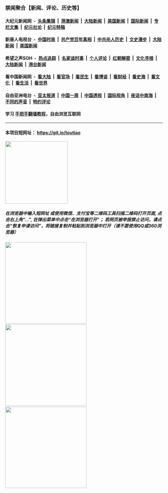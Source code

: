 ### 禁闻聚合【新闻、评论、历史等】

#### 大纪元新闻网 &nbsp;-&nbsp; [头条集锦](indexes/E头条集锦.md?t=03031802) &nbsp;|&nbsp; [港澳新闻](indexes/E港澳新闻.md?t=03031802)  &nbsp;|&nbsp; [大陆新闻](indexes/E大陆新闻.md?t=03031802) &nbsp;|&nbsp; [美国新闻](indexes/E美国新闻.md?t=03031802) &nbsp;|&nbsp; [国际新闻](indexes/E国际新闻.md?t=03031802) &nbsp;|&nbsp; [专栏文集](indexes/E专栏文集.md?t=03031802) &nbsp;|&nbsp; [纪元社论](indexes/E纪元社论.md?t=03031802) &nbsp;|&nbsp; [纪元特稿](indexes/E纪元特稿.md?t=03031802) 

#### 新唐人电视台 &nbsp;-&nbsp; [中国时局](indexes/N中国时局.md?t=03031802) &nbsp;|&nbsp; [共产党百年真相](indexes/N共产党百年真相.md?t=03031802) &nbsp;|&nbsp; [中共杀人历史](indexes/N中共杀人历史.md?t=03031802) &nbsp;|&nbsp; [文史漫步](indexes/N文史漫步.md?t=03031802) &nbsp;|&nbsp; [大陆新闻](indexes/N大陆新闻.md?t=03031802) &nbsp;|&nbsp; [美国新闻](indexes/N美国新闻.md?t=03031802)

#### 希望之声SOH &nbsp;-&nbsp; [热点追踪](indexes/H热点追踪.md?t=03031802) &nbsp;|&nbsp; [名家谈时事](indexes/H名家谈时事.md?t=03031802) &nbsp;|&nbsp; [个人评论](indexes/H个人评论.md?t=03031802)  &nbsp;|&nbsp; [红朝解密](indexes/H红朝解密.md?t=03031802) &nbsp;|&nbsp; [文化寻根](indexes/H文化寻根.md?t=03031802) &nbsp;|&nbsp; [大陆新闻](indexes/H大陆新闻.md?t=03031802) &nbsp;|&nbsp; [港台新闻](indexes/H港台新闻.md?t=03031802)

#### 看中国新闻网 &nbsp;-&nbsp; [看大陆](indexes/S看大陆.md?t=03031802) &nbsp;|&nbsp; [看官场](indexes/S看官场.md?t=03031802) &nbsp;|&nbsp; [看民生](indexes/S看民生.md?t=03031802)  &nbsp;|&nbsp; [看博谈](indexes/S看博谈.md?t=03031802) &nbsp;|&nbsp; [看财经](indexes/S看财经.md?t=03031802) &nbsp;|&nbsp; [看史海](indexes/S看史海.md?t=03031802) &nbsp;|&nbsp; [看文化](indexes/S看文化.md?t=03031802) &nbsp;|&nbsp; [看生活](indexes/S看生活.md?t=03031802) &nbsp;|&nbsp; [看世界](indexes/S看世界.md?t=03031802)

#### 自由亚洲电台 &nbsp;-&nbsp; [亚太报道](indexes/R亚太报道.md?t=03031802) &nbsp;|&nbsp; [中国一周](indexes/R中国一周.md?t=03031802) &nbsp;|&nbsp; [中国透视](indexes/R中国透视.md?t=03031802)  &nbsp;|&nbsp; [国际视角](indexes/R国际视角.md?t=03031802) &nbsp;|&nbsp; [夜话中南海](indexes/R夜话中南海.md?t=03031802) &nbsp;|&nbsp; [不同的声音](indexes/R不同的声音.md?t=03031802) &nbsp;|&nbsp; [特约评论](indexes/R特约评论.md?t=03031802)

#### 学习 [手把手翻墙教程](https://github.com/gfw-breaker/guides/wiki)，自由浏览互联网

----

#### 本项目短网址： https://git.io/toutiao
<img src="https://raw.githubusercontent.com/gfw-breaker/banned-news/master/scripts/img/qr.png" width="200px"/>  

##### 在浏览器中输入短网址 或使用微信、支付宝等二维码工具扫描二维码打开页面, 点击右上角"...", 在弹出菜单中点击“在浏览器打开”； 若网页被举报禁止访问，请点击“恢复申请访问”，将链接复制并粘贴到浏览器中打开（请不要使用QQ或360浏览器）

<img src="https://raw.githubusercontent.com/gfw-breaker/banned-news/master/scripts/img/1.png" width="260px"/> &nbsp; <img src="https://raw.githubusercontent.com/gfw-breaker/banned-news/master/scripts/img/2.png" width="260px"/> &nbsp; <img src="https://raw.githubusercontent.com/gfw-breaker/banned-news/master/scripts/img/3.png" width="260px"/>
